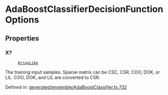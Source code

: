 # AdaBoostClassifierDecisionFunctionOptions

## Properties

### X?

> [`ArrayLike`](../types/ArrayLike.md)

The training input samples. Sparse matrix can be CSC, CSR, COO, DOK, or LIL. COO, DOK, and LIL are converted to CSR.

Defined in:  [generated/ensemble/AdaBoostClassifier.ts:732](https://github.com/transitive-bullshit/scikit-learn-ts/blob/b59c1ff/packages/sklearn/src/generated/ensemble/AdaBoostClassifier.ts#L732)
